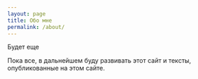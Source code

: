```yaml
---
layout: page
title: Обо мне
permalink: /about/
---
```


Будет еще

Пока все, в дальнейшем буду развивать этот сайт и тексты, опубликованные на этом сайте.